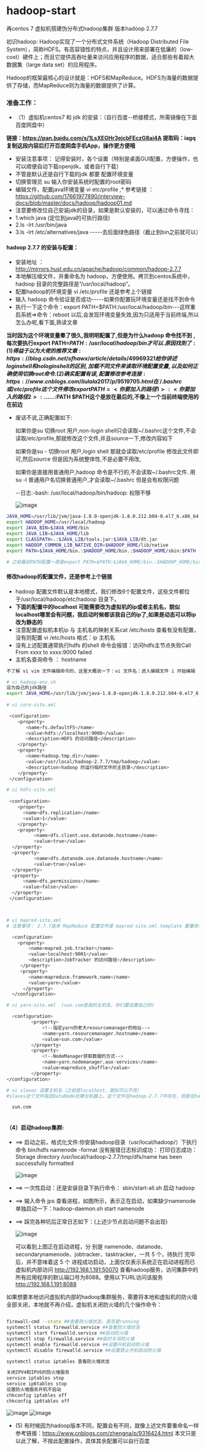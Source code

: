 # hadoop-start
再centos 7 虚拟机搭建伪分布式hadoop集群 版本hadoop 2.7.7

初识hadoop:
Hadoop实现了一个分布式文件系统（Hadoop Distributed File System），简称HDFS。有高容错性的特点，并且设计用来部署在低廉的（low-cost）硬件上；而且它提供高吞吐量来访问应用程序的数据，适合那些有着超大数据集（large data set）的应用程序。

Hadoop的框架最核心的设计就是：HDFS和MapReduce。HDFS为海量的数据提供了存储，而MapReduce则为海量的数据提供了计算。

### 准备工作：
* （1）虚拟机centos7 和 jdk 的安装：（自行百度--桥接模式，所需镜像在下面百度网盘中）

**链接：https://pan.baidu.com/s/1LsXEGHr3ejcbFEczG8ai4A 
  提取码：iagq 
  复制这段内容后打开百度网盘手机App，操作更方便哦**
  
* 安装注意事项： 记得安装时，各个设置（特别是桌面GUI配置，方便操作，也可以顺便自动下载openjdk，或者自行下载）
* 不管是默认还是自行下载的jdk 都要 配置环境变量 
* 切换管理员 su 输入你安装系统时配置的root密码 
* 编辑文件，配置java环境变量 vi etc/profile ,* 参考链接 ： https://github.com/17661977890/interview-docs/blob/master/docs/hadoop/hadoop01.md
* 注意要修改位自己安装jdk的目录，如果是默认安装的，可以通过命令寻找：
* 1.which java (定位到java的可执行路径) 
* 2.ls -lrt /usr/bin/java 
* 3.ls -lrt /etc/alternatives/java -----去后面绿色路径（截止到bin之前就可以） 


#### hadoop 2.7.7 的安装与配置：
* 安装地址 ： http://mirrors.hust.edu.cn/apache/hadoop/common/hadoop-2.7.7
* 本地解压缩文件，并重命名为 hadoop，方便使用。拷贝到centos系统中，hadoop 目录的完整路径是“/usr/local/hadoop”。
* 配置hadoop的环境变量 vi /etc/profile 还是参考上个链接
* 输入 hadoop 命令验证是否成功-----如果你配置玩环境变量还是找不到命令
* 执行一下这个命令：export PATH=$PATH:/usr/local/hadoop/bin---这样重启系统=>命令：reboot 以后,会发现环境变量失效,因为只适用于当前终端,所以怎么办呢,看下面,熟读文章

**当时因为这个环境变量晕了很久,我明明配置了,但是为什么hadoop 命令找不到 ,每次要执行export PATH=$PATH:/usr/local/hadoop/bin 才可以.
原因找到了:
(1)得益于以为大佬的推荐文章:https://blog.csdn.net/sfhawx/article/details/49969321  
给你讲述 login shell 和 no login shell 的区别,加载不同文件来读取环境配置变量,以及如何正确使用 切换root 命令.
(2)确实配置有误,配置修改参考连接:https://www.cnblogs.com/liulala2017/p/9519705.html
在 ~/.bashrc 或 /etc/profile这个文件修改 export PATH=<你要加入的路径1>:<你要加入的路径2>: ...... :$PATH    $PATH这个是放在最后的,不像上一个当前终端使用的在前边**

* 废话不说,正确配置如下:
  
  如果你是su 切换root 用户,non-login shell只会读取~/.bashrc这个文件,不会读取/etc/profile,那就修改这个文件,并且source一下,修改内容如下
  
  如果你是su - 切换root 用户,login shell 那就会读取/etc/profile  修改此文件即可,然后source 但是因为系统整体性,不是必要不用改,
  
  如果你是直接用普通用户,hadoop 命令是不行的,不会读取~/.bashrc文件. 用su -l 普通用户名切换普通用户,才会读取~/.bashrc 但是会有权限问题
  
   --日志:-bash: /usr/local/hadoop/bin/hadoop: 权限不够
   
  ![image](https://github.com/17661977890/hadoop-start/blob/master/image/%E5%BE%AE%E4%BF%A1%E5%9B%BE%E7%89%87_20190717134837.png) 
```bash
JAVA_HOME=/usr/lib/jvm/java-1.8.0-openjdk-1.8.0.212.b04-0.el7_6.x86_64
export HADOOP_HOME=/usr/local/hadoop
export JAVA_BIN=$JAVA_HOME/bin
export JAVA_LIB=$JAVA_HOME/lib
export CLASSPATH=.:$JAVA_LIB/tools.jar:$JAVA_LIB/dt.jar
export HADOOP_COMMON_LIB_NATIVE_DIR=$HADOOP_HOME/lib/native
export PATH=$JAVA_HOME/bin.:$HADOOP_HOME/bin.:$HADOOP_HOME/sbin:$PATH 

# 之前最后PATH配置一直是export PATH=$PATH:$JAVA_HOME/bin.:$HADOOP_HOME/bin.:$HADOOP_HOME/sbin  --这是不对的
```


#### 修改hadoop的配置文件，还是参考上个链接 
   
  * hadoop 配置文件默认是本地模式，我们修改6个配置文件，这些文件都位于/usr/local/hadoop/etc/hadoop 目录下。
  * **下面的配置中的localhost 可能需要改为虚拟机的ip或者主机名，貌似localhost哪里会有问题，我启动时候都该我自己的ip了,如果是动态可以将ip改为静态的**
  * 注意配置虚拟机本机ip 与 主机名的映射关系cat /etc/hosts 查看有没有配置，没有则配置 vi /etc/hosts 格式：ip 主机名  
  * 没有上述配置通常执行hdfs 的shell 命令会报错：访问hdfs主节点失败Call From xxxx to xxxx:9000 failed
  * 主机名查询命令 ： hostname
  
```bash
不了解 vi vim 文件编辑命令的，这里大概说一下：vi 文件名：进入编辑文件 i 开始编辑  esc 退出编辑模式 :wq 保存并退出 :w 保存 :q 只是退出

# vi hadoop-env.sh  
设为自己的jdk路径
export JAVA_HOME=/usr/lib/jvm/java-1.8.0-openjdk-1.8.0.212.b04-0.el7_6.x86_64
 
# vi core-site.xml

 <configuration>
    <property>
       <name>fs.defaultFS</name>
       <value>hdfs://localhost:9000</value>
       <description>HDFS 的访问路径</description>
    </property>
    <property>
       <name>hadoop.tmp.dir</name>
       <value>/usr/local/hadoop-2.7.7/tmp/hadoop</value>
       <description>hadoop 的运行临时文件的主目录</description>
    </property>
 </configuration>

# vi hdfs-site.xml
  
 <configuration>
    <property>
      <name>dfs.replication</name>
      <value>1</value>
    </property>
    <property>
          <name>dfs.client.use.datanode.hostname</name>
          <value>true</value>
  </property>
  <property>
          <name>dfs.datanode.use.datanode.hostname</name>
          <value>true</value>
  </property>
  <property>
      <name>dfs.permissions</name>
      <value>false</value>
  </property>
 </configuration>



# vi mapred-site.xml
# 注意事项： 2.7.7版本 MapReduce 配置文件是 mapred-site.xml.template 要重命名为 mapred-site.xml (命令参考：mv a b)

  <configuration>
    <property>
        <name>mapred.job.tracker</name>
        <value>localhost:9001</value>
        <description>JobTracker 的访问路径</description>
     </property>
     <property>
        <name>mapreduce.framework.name</name>
        <value>yarn</value>
      </property>
  </configuration>

# vi yarn-site.xml  (sun.com是我的主机名，你们要设置自己的)

  <configuration>
         <property>
             <!--指定yarn的老大resourcemanager的地址-->
             <name>yarn.resourcemanager.hostname</name>
             <value>sun.com</value>
         </property>
         <property>
             <!--NodeManager获取数据的方式-->
             <name>yarn.nodemanager.aux-services</name>
             <value>mapreduce_shuffle</value>
         </property>
</configuration>

# vi slaves 设置主机名（之前是localhost，貌似可以不改）
#slaves这个文件指定DataNode在哪台机器上。这个文件在hadoop-2.7.7中存在，但是在hadoop-3.1.0里没有这个文件，我怀疑是该文件改名为workers了。当搭建分布式hadoop集群时，需要修改这个文件，配置DataNode在哪台机器上。

  sun.com
  
```
#### （4）启动hadoop集群:

* ==> 启动之前，格式化文件:你安装hadoop目录（usr/local/hadoop/）下执行命令 bin/hdfs namenode -format
  没有报错日志标识成功：
  打印日志成功：Storage directory /usr/local/hadoop-2.7.7/tmp/dfs/name has been successfully formatted
  
  ![image](https://github.com/17661977890/hadoop-start/blob/master/image/%E5%9B%BE%E7%89%871.png)
  
* ==> 一次性启动：还是安装目录下执行命令：  sbin/start-all.sh 启动 hadoop

* ==> 输入命令 jps  查看进程，如图所示，表示正在启动，如果缺少namenode 单独启动一下：hadoop-daemon.sh start namenode
* ==> 踩完各种坑后正常日志如下：(上述少节点启动问题不会出现)
  
  ![image](https://github.com/17661977890/hadoop-start/blob/master/image/%E5%BE%AE%E4%BF%A1%E5%9B%BE%E7%89%87_20190717114838.png)
  
  可以看到上图正在启动进程，分 别是 namenode、datanode、secondarynamenode、jobtracker、tasktracker，一共 5 个，待执行 完毕后，并不意味着这 5 个  进程成功启动，上面仅仅表示系统正在启动进程而已
虚拟机内部访问 http://192.168.1.191:50070 查看hadoop服务，访问集群中的所有应用程序的默认端口号为8088。使用以下URL访问该服务 http://192.168.1.191:8088

如果想要本地访问虚拟机内部的hadoop集群服务，需要将本地和虚拟机的防火墙全部关闭，本地就不再介绍，虚拟机关闭防火墙的几个操作命令：
```bash

firewall-cmd --state ##查看防火墙状态，是否是running 
systemctl status firewalld.service ##查看防火墙状态
systemctl start firewalld.service ##启动防火墙
systemctl stop firewalld.service ##临时关闭防火墙
systemctl enable firewalld.service ##设置开机启动防火墙
systemctl disable firewalld.service ##设置禁止开机启动防火墙

systemctl status iptables 查看防火墙状态

关闭IPV4和IPV6的防火墙服务
service iptables stop
service ip6tables stop
设置防火墙服务开机不启动
chkconfig iptables off
chkconfig ip6tables off
```
 ![image](https://github.com/17661977890/hadoop-start/blob/master/image/%E5%BE%AE%E4%BF%A1%E5%9B%BE%E7%89%87_20190716143421.png)
 ![image](https://github.com/17661977890/hadoop-start/blob/master/image/%E5%BE%AE%E4%BF%A1%E5%9B%BE%E7%89%87_20190716143450.png)
  
* (5) 有时候因为hadoop版本不同，配置会有不同，就像上述文件要重命名一样
 参考链接：https://www.cnblogs.com/zhengna/p/9316424.html 本文只是以此了解，不按此配置操作，具体其余配置可以自行百度

